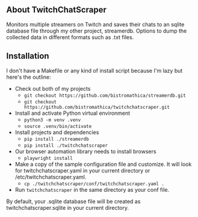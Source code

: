 ## About TwitchChatScraper
Monitors multiple streamers on Twitch and saves their chats to an sqlite database 
file through my other project, streamerdb. Options to dump the collected data
in different formats such as .txt files.

## Installation
I don't have a Makefile or any kind of install script because I'm lazy but 
here's the outline:
- Check out both of my projects
    - `git checkout https://github.com/bistromathica/streamerdb.git`
    - `git checkout https://github.com/bistromathica/twitchchatscraper.git`
- Install and activate Python virtual environment
    - `python3 -m venv .venv`
    - `source .venv/bin/activate`
- Install projects and dependencies
    - `pip install ./streamerdb`
    - `pip install ./twitchchatscraper`
- Our browser automation library needs to install browsers
    - `playwright install`
- Make a copy of the sample configuration file and customize. It will look for 
  twitchchatscraper.yaml in your current directory or /etc/twitchchatscraper.yaml.
    - `cp ./twitchchatscraper/conf/twitchchatscraper.yaml .`
- Run `twitchchatscraper` in the same directory as your conf file.

By default, your .sqlite database file will be created as
twitchchatscraper.sqlite in your current directory.
